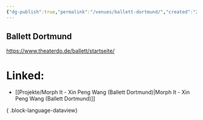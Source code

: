 ```yaml
---
{"dg-publish":true,"permalink":"/venues/ballett-dortmund/","created":"2025-05-25T12:48:37.191+02:00","updated":"2025-05-26T10:38:41.139+02:00"}
---
```


## Ballett Dortmund
https://www.theaterdo.de/ballett/startseite/

# Linked:
- [[Projekte/Morph It - Xin Peng Wang (Ballett Dortmund)\|Morph It - Xin Peng Wang (Ballett Dortmund)]]

{ .block-language-dataview}
